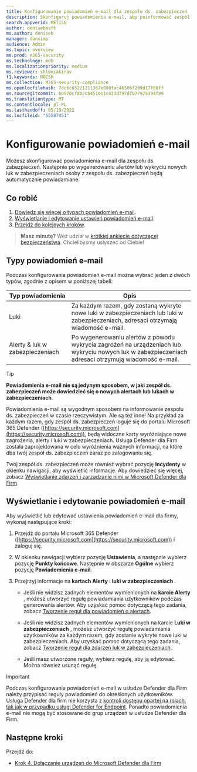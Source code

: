 ```yaml
---
title: Konfigurowanie powiadomień e-mail dla zespołu ds. zabezpieczeń
description: Skonfiguruj powiadomienia e-mail, aby poinformować zespół ds. zabezpieczeń o alertach i lukach w zabezpieczeniach w usłudze Defender for Business.
search.appverid: MET150
author: denisebmsft
ms.author: deniseb
manager: dansimp
audience: Admin
ms.topic: overview
ms.prod: m365-security
ms.technology: mdb
ms.localizationpriority: medium
ms.reviewer: shlomiakirav
f1.keywords: NOCSH
ms.collection: M365-security-compliance
ms.openlocfilehash: 7dc6c65221211367e080fac46506f209d17f88ff
ms.sourcegitcommit: 60970cf8a2cb451011c423d797dfb77925394f89
ms.translationtype: MT
ms.contentlocale: pl-PL
ms.lasthandoff: 05/19/2022
ms.locfileid: "65587451"
---
```

# <a name="set-up-email-notifications"></a>Konfigurowanie powiadomień e-mail

Możesz skonfigurować powiadomienia e-mail dla zespołu ds. zabezpieczeń. Następnie po wygenerowaniu alertów lub wykryciu nowych luk w zabezpieczeniach osoby z zespołu ds. zabezpieczeń będą automatycznie powiadamiane. 

## <a name="what-to-do"></a>Co robić

1. [Dowiedz się więcej o typach powiadomień e-mail](#types-of-email-notifications).
2. [Wyświetlanie i edytowanie ustawień powiadomień e-mail](#view-and-edit-email-notifications).
3. [Przejdź do kolejnych kroków](#next-steps).


>
> **Masz minutę?**
> Weź udział w <a href="https://microsoft.qualtrics.com/jfe/form/SV_0JPjTPHGEWTQr4y" target="_blank">krótkiej ankiecie dotyczącej bezpieczeństwa</a>. Chcielibyśmy usłyszeć od Ciebie!
>

## <a name="types-of-email-notifications"></a>Typy powiadomień e-mail

Podczas konfigurowania powiadomień e-mail można wybrać jeden z dwóch typów, zgodnie z opisem w poniższej tabeli:

| Typ powiadomienia  | Opis  |
|---------|---------|
| Luki  | Za każdym razem, gdy zostaną wykryte nowe luki w zabezpieczeniach lub luki w zabezpieczeniach, adresaci otrzymają wiadomość e-mail. |
| Alerty & luk w zabezpieczeniach  | Po wygenerowaniu alertów z powodu wykrycia zagrożeń na urządzeniach lub wykryciu nowych luk w zabezpieczeniach adresaci otrzymują wiadomość e-mail. |

> [!TIP]
> **Powiadomienia e-mail nie są jedynym sposobem, w jaki zespół ds. zabezpieczeń może dowiedzieć się o nowych alertach lub lukach w zabezpieczeniach**.
> 
> Powiadomienia e-mail są wygodnym sposobem na informowanie zespołu ds. zabezpieczeń w czasie rzeczywistym. Ale są też inne! Na przykład za każdym razem, gdy zespół ds. zabezpieczeń loguje się do portalu Microsoft 365 Defender ([https://security.microsoft.com](https://security.microsoft.com)), będą widoczne karty wyróżniające nowe zagrożenia, alerty i luki w zabezpieczeniach. Usługa Defender dla Firm została zaprojektowana w celu wyróżnienia ważnych informacji, na które dba twój zespół ds. zabezpieczeń zaraz po zalogowaniu się.
> 
> Twój zespół ds. zabezpieczeń może również wybrać pozycję **Incydenty** w okienku nawigacji, aby wyświetlić informacje. Aby dowiedzieć się więcej, zobacz [Wyświetlanie zdarzeń i zarządzanie nimi w Microsoft Defender dla Firm](mdb-view-manage-incidents.md).

## <a name="view-and-edit-email-notifications"></a>Wyświetlanie i edytowanie powiadomień e-mail

Aby wyświetlić lub edytować ustawienia powiadomień e-mail dla firmy, wykonaj następujące kroki:

1. Przejdź do portalu Microsoft 365 Defender ([https://security.microsoft.com](https://security.microsoft.com)) i zaloguj się.

2. W okienku nawigacji wybierz pozycję **Ustawienia**, a następnie wybierz pozycję **Punkty końcowe**. Następnie w obszarze **Ogólne** wybierz pozycję **Powiadomienia e-mail**. 

3. Przejrzyj informacje na **kartach Alerty** i **luki w zabezpieczeniach** .

   - Jeśli nie widzisz żadnych elementów wymienionych na **karcie Alerty** , możesz utworzyć regułę powiadamiania użytkowników podczas generowania alertów. Aby uzyskać pomoc dotyczącą tego zadania, zobacz [Tworzenie reguł dla powiadomień o alertach](../defender-endpoint/configure-email-notifications.md).

   - Jeśli nie widzisz żadnych elementów wymienionych na karcie **Luki w zabezpieczeniach** , możesz utworzyć regułę powiadamiania użytkowników za każdym razem, gdy zostanie wykryte nowe luki w zabezpieczeniach. Aby uzyskać pomoc dotyczącą tego zadania, zobacz [Tworzenie reguł dla zdarzeń luk w zabezpieczeniach](../defender-endpoint/configure-vulnerability-email-notifications.md).

   - Jeśli masz utworzone reguły, wybierz regułę, aby ją edytować. Można również usunąć regułę. 

> [!IMPORTANT]
> Podczas konfigurowania powiadomień e-mail w usłudze Defender dla Firm należy przypisać reguły powiadomień do określonych użytkowników. Usługa Defender dla firm nie korzysta z [kontroli dostępu opartej na rolach, tak jak w przypadku usługi Defender for Endpoint](../defender-endpoint/rbac.md). Ponadto powiadomienia e-mail nie mogą być stosowane do grup urządzeń w usłudze Defender dla Firm. 

## <a name="next-steps"></a>Następne kroki

Przejdź do:

- [Krok 4. Dołączanie urządzeń do Microsoft Defender dla Firm](mdb-onboard-devices.md)
